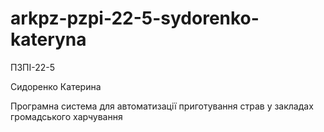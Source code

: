 # arkpz-pzpi-22-5-sydorenko-kateryna

ПЗПІ-22-5

Сидоренко Катерина

Програмна система для автоматизації приготування страв у закладах громадського харчування